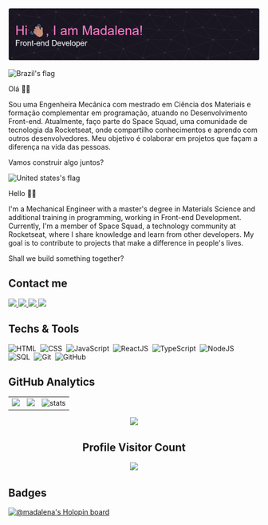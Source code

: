 ![Header](https://github.com/madalena-rocha/madalena-rocha/blob/main/assets/github-header-image-en.png)

<img src="https://user-images.githubusercontent.com/102333181/183000071-0c8845b5-e71b-4c74-8912-05e3145f3fa1.png" alt="Brazil's flag" width="40" />

<p>Olá 👋🏾</p>
<p>
  Sou uma Engenheira Mecânica com mestrado em Ciência dos Materiais e formação complementar em programação, atuando no Desenvolvimento Front-end.
  Atualmente, faço parte do Space Squad, uma comunidade de tecnologia da Rocketseat, onde compartilho conhecimentos e aprendo com outros desenvolvedores.
  Meu objetivo é colaborar em projetos que façam a diferença na vida das pessoas.
</p>
<p>Vamos construir algo juntos?</p>

<img src="https://user-images.githubusercontent.com/102333181/183000154-724b273a-f987-4128-88c0-0edc3b809bde.png" alt="United states's flag" width="40" />

<p>Hello 👋🏾</p>
<p>
  I'm a Mechanical Engineer with a master's degree in Materials Science and additional training in programming, working in Front-end Development.
  Currently, I'm a member of Space Squad, a technology community at Rocketseat, where I share knowledge and learn from other developers.
  My goal is to contribute to projects that make a difference in people's lives.
</p>
<p>Shall we build something together?</p>

## Contact me

<a href="https://www.linkedin.com/in/madalena-machado-rocha/" target="_blank">
  <img src="https://img.shields.io/badge/-LinkedIn-%230077B5?style=for-the-badge&logo=linkedin&logoColor=white" target="_blank" />
</a>
<a href="mailto:rochamada1997m@gmail.com">
  <img src="https://img.shields.io/badge/-Gmail-%23333?style=for-the-badge&logo=gmail&logoColor=white" target="_blank" />
</a>
<a href="http://discordapp.com/users/827312692905377802" target="_blank">
  <img src="https://img.shields.io/badge/Discord-7289DA?style=for-the-badge&logo=discord&logoColor=white" target="_blank" />
</a> 
<a href="https://www.instagram.com/madalena.machado.rocha/" target="_blank">
  <img src="https://img.shields.io/badge/-Instagram-%23E4405F?style=for-the-badge&logo=instagram&logoColor=white" target="_blank" />
</a>

## Techs & Tools

![HTML](https://img.shields.io/badge/-HTML-05122A?style=flat&logo=HTML5)&nbsp;
![CSS](https://img.shields.io/badge/-CSS-05122A?style=flat&logo=CSS3&logoColor=1572B6)&nbsp;
![JavaScript](https://img.shields.io/badge/-JavaScript-05122A?style=flat&logo=javascript)&nbsp;
![ReactJS](https://img.shields.io/badge/-ReactJS-05122A?style=flat&logo=react)&nbsp;
![TypeScript](https://img.shields.io/badge/-TypeScript-05122A?style=flat&logo=typescript)&nbsp;
![NodeJS](https://img.shields.io/badge/-NodeJS-05122A?style=flat&logo=node.js)&nbsp;
![SQL](https://img.shields.io/badge/-SQL-05122A?style=flat&logo=sqlite)&nbsp;
![Git](https://img.shields.io/badge/-Git-05122A?style=flat&logo=git)&nbsp;
![GitHub](https://img.shields.io/badge/-GitHub-05122A?style=flat&logo=github)&nbsp;

## GitHub Analytics

<table>
  <tr>
    <td>
      <img height="180em" src="https://github-readme-stats.vercel.app/api/top-langs/?username=madalena-rocha&layout=compact&langs_count=7&theme=dark" />
    </td>
    <td>
      <img height="180em" src="https://github-readme-stats.vercel.app/api?username=madalena-rocha&show_icons=true&theme=dark&include_all_commits=true&count_private=true" />
    </td>
    <td>
      <img height="180em" src="https://github-readme-streak-stats.herokuapp.com/?user=madalena-rocha&theme=dark" alt="stats" />
    </td>
  </tr>
</table>

<div align="center">
  <a href="https://github.com/ryo-ma/github-profile-trophy">
    <img width="800" src="https://github-profile-trophy.vercel.app/?username=madalena-rocha&column=8&theme=darkhub&no-frame=true&no-bg=true" />
  </a>
</div>

<div align="center">
  <h2>Profile Visitor Count</h2>
  <img src="https://profile-counter.glitch.me/madalena-rocha/count.svg" />
</div>

## Badges

[![@madalena's Holopin board](https://holopin.me/madalena)](https://holopin.io/@madalena)
